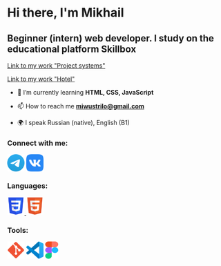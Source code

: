 <h1 align="left">Hi there, I'm Mikhail</h1>

<h2 align="left">Beginner (intern) web developer. I study on the educational platform Skillbox</h2>

<a href="https://Mikhail1509.github.io/Project_system/Эвклид/" target="_blank">Link to my work "Project systems"</a>

<a href="https://mikhail1509.github.io/Hotel/" target="_blank">Link to my work "Hotel"</a>

- 🌱 I’m currently learning **HTML, CSS, JavaScript**

- 📫 How to reach me **miwustrilo@gmail.com**

- 🌍 I speak Russian (native), English (B1)

### Connect with me:
<p align="left">
<a href="https://t.me/Misha_Gorodcov" target="_blank"><img align="center" src="https://raw.githubusercontent.com/Mikhail1509/Mikhail/main/icons/Telegram.svg" alt="Misha_Gorodcov" height="40" width="40" /></a>
<a href="https://vk.com/miwustrilo" target="blank"><img align="center" src="https://raw.githubusercontent.com/Mikhail1509/Mikhail/main/icons/vk.svg" alt="Misha_Gorodcov" height="40" width="40" /></a>
</p>

### Languages:
<p align="left">
  <a href="https://www.w3schools.com/css/" target="_blank" rel="noreferrer"> <img src="https://raw.githubusercontent.com/Mikhail1509/Mikhail/main/icons/CSS3.svg" alt="css3" width="40" height="40" /> </a>
<a href="https://www.w3.org/html/" target="_blank" rel="noreferrer"> <img src="https://raw.githubusercontent.com/Mikhail1509/Mikhail/main/icons/HTML5.svg" alt="html5" width="40" height="40" /> </a>
</p>

### Tools:
<p align="left">
  <a href="https://git-scm.com/" target="_blank" rel="noreferrer"><img src="https://raw.githubusercontent.com/Mikhail1509/Mikhail/main/icons/git.svg" alt="git" width="40" height="40" /></a>
<a href="https://code.visualstudio.com/" target="_blank" rel="noreferrer"><img src="https://raw.githubusercontent.com/Mikhail1509/Mikhail/main/icons/VS-code.svg" alt="git" width="40" height="40" /></a>
<a href="https://www.figma.com/" target="_blank" rel="noreferrer"><img src="https://raw.githubusercontent.com/Mikhail1509/Mikhail/main/icons/figma.svg" alt="figma" width="30" height="40" /></a>
</p>
